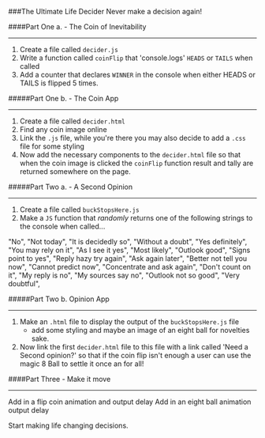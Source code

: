 ###The Ultimate Life Decider
Never make a decision again!

####Part One a. - The Coin of Inevitability

---

1. Create a file called ```decider.js```
2. Write a function called ```coinFlip``` that 'console.logs' ```HEADS``` or ```TAILS``` when called
3. Add a counter that declares ```WINNER``` in the console when either HEADS or TAILS is flipped 5 times.

#####Part One b. - The Coin App

---

1. Create a file called ```decider.html```
2. Find any coin image online 
3. Link the ```.js``` file, while you're there you may also decide to add a ```.css``` file for some styling
4. Now add the necessary components to the ```decider.html``` file so that when the coin image is clicked the ```coinFlip``` function result and tally are returned somewhere on the page.
 
#####Part Two a. - A Second Opinion

---

1. Create a file called ```buckStopsHere.js```
2. Make a ```JS``` function that *randomly* returns one of the following strings to the console when called...

  "No",
  "Not today",
  "It is decidedly so",
  "Without a doubt",
  "Yes definitely",
  "You may rely on it",
  "As I see it yes",
  "Most likely",
  "Outlook good",
  "Signs point to yes",
  "Reply hazy try again",
  "Ask again later",
  "Better not tell you now",
  "Cannot predict now",
  "Concentrate and ask again",
  "Don't count on it",
  "My reply is no",
  "My sources say no",
  "Outlook not so good",
  "Very doubtful",

#####Part Two b. Opinion App

---

1. Make an ```.html``` file to display the output of the ```buckStopsHere.js``` file
    - add some styling and maybe an image of an eight ball for novelties sake.
2. Now link the first ```decider.html``` file to this file with a link called 'Need a Second opinion?' so that if the coin flip isn't enough a user can use the magic 8 Ball  to settle it once an for all!


####Part Three - Make it move

---

Add in a flip coin animation and output delay
Add in an eight ball animation output delay

Start making life changing decisions.



